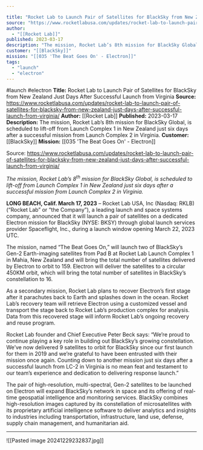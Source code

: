 ```yaml
---

title: "Rocket Lab to Launch Pair of Satellites for BlackSky from New Zealand Just Days After Successful Launch from Virginia "
source: "https://www.rocketlabusa.com/updates/rocket-lab-to-launch-pair-of-satellites-for-blacksky-from-new-zealand-just-days-after-successful-launch-from-virginia/"
author:
  - "[[Rocket Lab]]"
published: 2023-03-17
description: "The mission, Rocket Lab’s 8th mission for BlackSky Global, is scheduled to lift-off from Launch Complex 1 in New Zealand just six days after a successful mission from Launch Complex 2 in Virginia."
customer: "[[BlackSky]]"
mission: "[[035 'The Beat Goes On' - Electron]]"
tags:
  - "launch"
  - "electron"
---
```


#launch #electron
**Title:** Rocket Lab to Launch Pair of Satellites for BlackSky from New Zealand Just Days After Successful Launch from Virginia 
**Source:** https://www.rocketlabusa.com/updates/rocket-lab-to-launch-pair-of-satellites-for-blacksky-from-new-zealand-just-days-after-successful-launch-from-virginia/
**Author:** [[Rocket Lab]]
**Published:** 2023-03-17
**Description:** The mission, Rocket Lab’s 8th mission for BlackSky Global, is scheduled to lift-off from Launch Complex 1 in New Zealand just six days after a successful mission from Launch Complex 2 in Virginia.
**Customer:** [[BlackSky]]
**Mission:** [[035 'The Beat Goes On' - Electron]]

Source: https://www.rocketlabusa.com/updates/rocket-lab-to-launch-pair-of-satellites-for-blacksky-from-new-zealand-just-days-after-successful-launch-from-virginia/

*The mission, Rocket Lab’s 8<sup>th</sup> mission for BlackSky Global, is scheduled to lift-off from Launch Complex 1 in New Zealand just six days after a successful mission from Launch Complex 2 in Virginia.* 

**LONG BEACH, Calif. March 17, 2023** – Rocket Lab USA, Inc (Nasdaq: RKLB) (“Rocket Lab” or “the Company”), a leading launch and space systems company, announced that it will launch a pair of satellites on a dedicated Electron mission for BlackSky (NYSE: BKSY) through global launch services provider Spaceflight, Inc., during a launch window opening March 22, 2023 UTC.

The mission, named “The Beat Goes On,” will launch two of BlackSky’s Gen-2 Earth-imaging satellites from Pad B at Rocket Lab Launch Complex 1 in Mahia, New Zealand and will bring the total number of satellites delivered by Electron to orbit to 159. Electron will deliver the satellites to a circular 450KM orbit, which will bring the total number of satellites in BlackSky’s constellation to 16.

As a secondary mission, Rocket Lab plans to recover Electron’s first stage after it parachutes back to Earth and splashes down in the ocean. Rocket Lab’s recovery team will retrieve Electron using a customized vessel and transport the stage back to Rocket Lab’s production complex for analysis. Data from this recovered stage will inform Rocket Lab’s ongoing recovery and reuse program.

Rocket Lab founder and Chief Executive Peter Beck says: “We’re proud to continue playing a key role in building out BlackSky’s growing constellation. We’ve now delivered 9 satellites to orbit for BlackSky since our first launch for them in 2019 and we’re grateful to have been entrusted with their mission once again. Counting down to another mission just six days after a successful launch from LC-2 in Virginia is no mean feat and testament to our team’s experience and dedication to delivering response launch.”

The pair of high-resolution, multi-spectral, Gen-2 satellites to be launched on Electron will expand BlackSky’s network in space and its offering of real-time geospatial intelligence and monitoring services. BlackSky combines high-resolution images captured by its constellation of microsatellites with its proprietary artificial intelligence software to deliver analytics and insights to industries including transportation, infrastructure, land use, defense, supply chain management, and humanitarian aid.

---

![[Pasted image 20241229232837.jpg]]